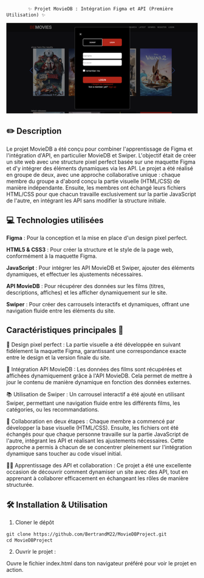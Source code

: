             ✨ Projet MovieDB : Intégration Figma et API (Première Utilisation) ✨




 ![preview](assets/preview.png)


## ✏️ Description
Le projet MovieDB a été conçu pour combiner l'apprentissage de Figma et l'intégration d'API, en particulier MovieDB et Swiper. L'objectif était de créer un site web avec une structure pixel perfect basée sur une maquette Figma et d'y intégrer des éléments dynamiques via les API. Le projet a été réalisé en groupe de deux, avec une approche collaborative unique : chaque membre du groupe a d'abord conçu la partie visuelle (HTML/CSS) de manière indépendante. Ensuite, les membres ont échangé leurs fichiers HTML/CSS pour que chacun travaille exclusivement sur la partie JavaScript de l'autre, en intégrant les API sans modifier la structure initiale.

## 💻 Technologies utilisées
**Figma** : Pour la conception et la mise en place d'un design pixel perfect.

**HTML5 & CSS3** : Pour créer la structure et le style de la page web, conformément à la maquette Figma.

**JavaScript** : Pour intégrer les API MovieDB et Swiper, ajouter des éléments dynamiques, et effectuer les ajustements nécessaires.

**API MovieDB** : Pour récupérer des données sur les films (titres, descriptions, affiches) et les afficher dynamiquement sur le site.

**Swiper** : Pour créer des carrousels interactifs et dynamiques, offrant une navigation fluide entre les éléments du site.

## Caractéristiques principales 🚀

🎯 Design pixel perfect :
La partie visuelle a été développée en suivant fidèlement la maquette Figma, garantissant une correspondance exacte entre le design et la version finale du site.

🎨 Intégration API MovieDB :
Les données des films sont récupérées et affichées dynamiquement grâce à l'API MovieDB. Cela permet de mettre à jour le contenu de manière dynamique en fonction des données externes.

📚 Utilisation de Swiper :
Un carrousel interactif a été ajouté en utilisant Swiper, permettant une navigation fluide entre les différents films, les catégories, ou les recommandations.

🔄 Collaboration en deux étapes :
Chaque membre a commencé par développer la base visuelle (HTML/CSS). Ensuite, les fichiers ont été échangés pour que chaque personne travaille sur la partie JavaScript de l'autre, intégrant les API et réalisant les ajustements nécessaires. Cette approche a permis à chacun de se concentrer pleinement sur l'intégration dynamique sans toucher au code visuel initial.

🧑‍🏫 Apprentissage des API et collaboration :
Ce projet a été une excellente occasion de découvrir comment dynamiser un site avec des API, tout en apprenant à collaborer efficacement en échangeant les rôles de manière structurée.

## 🛠️ Installation & Utilisation

1. Cloner le dépôt 

```
git clone https://github.com/BertrandM22/MovieDBProject.git           
cd MovieDBProject
```

2. Ouvrir le projet :

Ouvre le fichier index.html dans ton navigateur préféré pour voir le projet en action.


